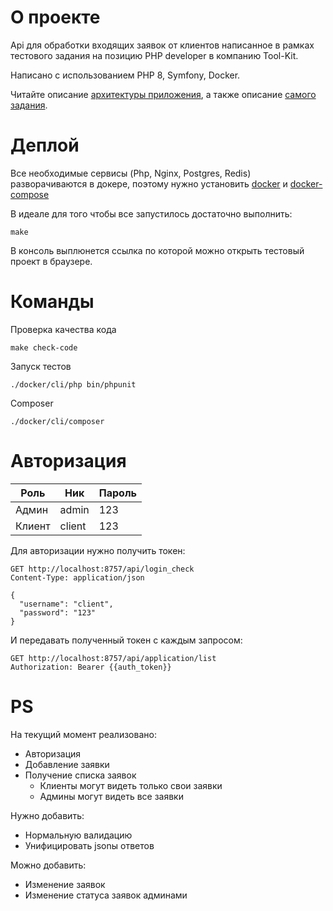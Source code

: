 # О проекте

Api для обработки входящих заявок от клиентов написанное в рамках тестового задания
на позицию PHP developer в компанию Tool-Kit.

Написано с использованием PHP 8, Symfony, Docker.

Читайте
описание [архитектуры приложения](https://github.com/Hemonugi/tool-kit-test-assignment/wiki/%D0%A2%D0%B5%D1%81%D1%82%D0%BE%D0%B2%D0%BE%D0%B5-%D0%B7%D0%B0%D0%B4%D0%B0%D0%BD%D0%B8%D0%B5-%D0%B4%D0%BB%D1%8F-Tool-Kit),
а также
описание [самого задания](https://github.com/Hemonugi/tool-kit-test-assignment/wiki/%D0%9E%D0%BF%D0%B8%D1%81%D0%B0%D0%BD%D0%B8%D0%B5-%D0%B0%D1%80%D1%85%D0%B8%D1%82%D0%B5%D0%BA%D1%82%D1%83%D1%80%D1%8B).

# Деплой

Все необходимые сервисы (Php, Nginx, Postgres, Redis) разворачиваются в докере,
поэтому нужно установить [docker](https://docs.docker.com/engine/install/)
и [docker-compose](https://docs.docker.com/compose/install/)

В идеале для того чтобы все запустилось достаточно выполнить:

```shell
make
```

В консоль выплюнется ссылка по которой можно открыть тестовый проект в браузере.

# Команды

Проверка качества кода

```shell
make check-code
```

Запуск тестов

```shell
./docker/cli/php bin/phpunit
```

Composer

```shell
./docker/cli/composer
```

# Авторизация

| Роль   | Ник    | Пароль |
|--------|--------|--------|
| Админ  | admin  | 123    |
| Клиент | client | 123    |

Для авторизации нужно получить токен:

```
GET http://localhost:8757/api/login_check
Content-Type: application/json

{
  "username": "client",
  "password": "123"
}
```

И передавать полученный токен с каждым запросом:

```
GET http://localhost:8757/api/application/list
Authorization: Bearer {{auth_token}}
```

# PS

На текущий момент реализовано:

- Авторизация
- Добавление заявки
- Получение списка заявок
    - Клиенты могут видеть только свои заявки
    - Админы могут видеть все заявки

Нужно добавить:

- Нормальную валидацию
- Унифицировать jsonы ответов

Можно добавить:

- Изменение заявок
- Изменение статуса заявок админами